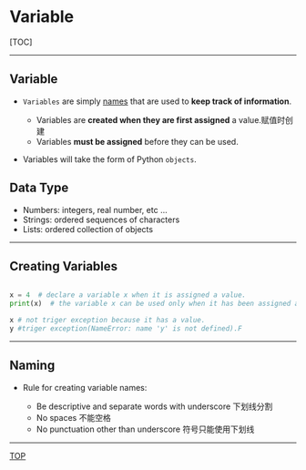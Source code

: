 # Variable

[TOC]

---

## Variable

- `Variables` are simply <u>names</u> that are used to **keep track of information**.

  - Variables are **created when they are first assigned** a value.赋值时创建
  - Variables **must be assigned** before they can be used.

- Variables will take the form of Python `objects`.

## Data Type

- Numbers: integers, real number, etc …
- Strings: ordered sequences of characters
- Lists: ordered collection of objects

---

## Creating Variables

```py

x = 4  # declare a variable x when it is assigned a value.
print(x)  # the variable x can be used only when it has been assigned a value.

x # not triger exception because it has a value.
y #triger exception(NameError: name 'y' is not defined).F

```

---

## Naming

- Rule for creating variable names:

  - Be descriptive and separate words with underscore 下划线分割
  - No spaces 不能空格
  - No punctuation other than underscore 符号只能使用下划线

---

[TOP](#variable)
